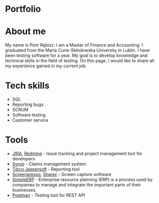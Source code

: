 # Portfolio
# About me
My name is Piotr Rębisz. I am a Master of Finance and Accounting. I graduated from the Maria Curie-Skłodowska University in Lublin. I have been testing software for a year. My goal is to develop knowledge and technical skills in the field of testing. On this page, I would like to share all my experience gained in my current job.
# Tech skills
* SQL
* Reporting bugs
* SCRUM
* Software testing
* Customer service
# Tools
* [JIRA](https://www.atlassian.com/pl/software/jira), [Redmine](https://www.redmine.org/) - Issue tracking and project management tool for developers
* [Syrop](https://syrop.simple.com.pl/) - Claims management system
* [Tibco Jaspersoft](https://www.jaspersoft.com/) - Reporting tool
* [Screenpresso](https://www.screenpresso.com/), [Sharex](https://getsharex.com/) - Screen capture software
* [SimpleERP](https://simple.com.pl/) - Enterprise resource planning (ERP) is a process used by companies to manage and integrate the important parts of their businesses.
* [Postman](https://www.postman.com/) - Testing tool for REST API
